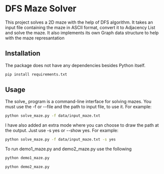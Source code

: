 # DFS Maze Solver 

This project solves a 2D maze with the help of DFS algorithm. It takes an input file containing the maze in ASCII format, convert it to Adjacency List and solve the maze. 
It also implements its own Graph data structure to help with the maze represantation

## Installation 

The package does not have any dependencies besides Python itself.

```bash
pip install requirements.txt
```

## Usage

The solve_ program is a command-line interface for solving mazes. You must use the -f or --file and the path to input file, to use it. For example: 

```bash
python solve_maze.py -f data/input_maze.txt
```
I have also added an extra mode where you can choose to draw the path at the output. Just use -s yes or --show yes. For example: 

```bash
python solve_maze.py -f data/input_maze.txt -s yes
```

To run demo1_maze.py and demo2_maze.py use the following 

```bash
python demo1_maze.py
```

```bash
python demo2_maze.py
```